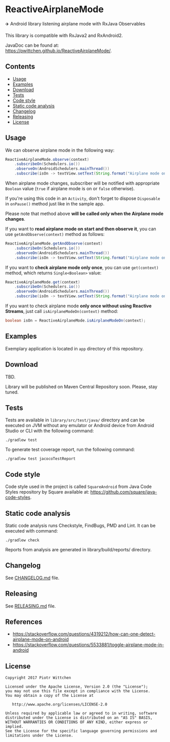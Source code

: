 ReactiveAirplaneMode
====================
✈️ Android library listening airplane mode with RxJava Observables

This library is compatible with RxJava2 and RxAndroid2.

JavaDoc can be found at: https://pwittchen.github.io/ReactiveAirplaneMode/.

Contents
--------

- [Usage](#usage)
- [Examples](#examples)
- [Download](#download)
- [Tests](#tests)
- [Code style](#code-style)
- [Static code analysis](#static-code-analysis)
- [Changelog](#changelog)
- [Releasing](#releasing)
- [License](#license)

Usage
-----

We can observe airplane mode in the following way:

```java
ReactiveAirplaneMode.observe(context)
    .subscribeOn(Schedulers.io())
    .observeOn(AndroidSchedulers.mainThread())
    .subscribe(isOn -> textView.setText(String.format("Airplane mode on: %s", isOn.toString())));
```

When airplane mode changes, subscriber will be notified with appropriate `Boolean` value (`true` if airplane mode is on or `false` otherwise).

If you're using this code in an `Activity`, don't forget to dispose `Disposable` in `onPause()` method just like in the sample app.

Please note that method above **will be called only when the Airplane mode changes**.

If you want to **read airplane mode on start and then observe it**, you can use `getAndObserve(context)` method as follows:

```java
ReactiveAirplaneMode.getAndObserve(context)
    .subscribeOn(Schedulers.io())
    .observeOn(AndroidSchedulers.mainThread())
    .subscribe(isOn -> textView.setText(String.format("Airplane mode on: %s", isOn.toString())));
```

If you want to **check airplane mode only once**, you can use `get(context)` method, which returns `Single<Boolean>` value:

```java
ReactiveAirplaneMode.get(context)
    .subscribeOn(Schedulers.io())
    .observeOn(AndroidSchedulers.mainThread())
    .subscribe(isOn -> textView.setText(String.format("Airplane mode on: %s", isOn.toString())));
```

If you want to check airplane mode **only once without using Reactive Streams**, just call `isAirplaneModeOn(context)` method:

```java
boolean isOn = ReactiveAirplaneMode.isAirplaneModeOn(context);
```

Examples
--------

Exemplary application is located in `app` directory of this repository.

Download
--------

TBD.

Library will be published on Maven Central Repository soon. Please, stay tuned.

Tests
-----

Tests are available in `library/src/test/java/` directory and can be executed on JVM without any emulator or Android device from Android Studio or CLI with the following command:

```
./gradlew test
```

To generate test coverage report, run the following command:

```
./gradlew test jacocoTestReport
```

Code style
----------

Code style used in the project is called `SquareAndroid` from Java Code Styles repository by Square available at: https://github.com/square/java-code-styles.

Static code analysis
--------------------

Static code analysis runs Checkstyle, FindBugs, PMD and Lint. It can be executed with command:

```
./gradlew check
```

Reports from analysis are generated in library/build/reports/ directory.

Changelog
---------

See [CHANGELOG.md](https://github.com/pwittchen/ReactiveAirplaneMode/blob/master/CHANGELOG.md) file.

Releasing
---------

See [RELEASING.md](https://github.com/pwittchen/ReactiveAirplaneMode/blob/master/RELEASING.md) file.

References
----------
- https://stackoverflow.com/questions/4319212/how-can-one-detect-airplane-mode-on-android
- https://stackoverflow.com/questions/5533881/toggle-airplane-mode-in-android

License
-------

    Copyright 2017 Piotr Wittchen

    Licensed under the Apache License, Version 2.0 (the "License");
    you may not use this file except in compliance with the License.
    You may obtain a copy of the License at

       http://www.apache.org/licenses/LICENSE-2.0

    Unless required by applicable law or agreed to in writing, software
    distributed under the License is distributed on an "AS IS" BASIS,
    WITHOUT WARRANTIES OR CONDITIONS OF ANY KIND, either express or implied.
    See the License for the specific language governing permissions and
    limitations under the License.
